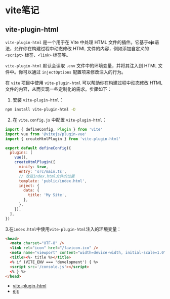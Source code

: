 # vite笔记

## vite-plugin-html

`vite-plugin-html` 是一个用于在 Vite 中处理 HTML 文件的插件。它基于**ejs**语法，允许你在构建过程中动态修改 HTML 文件的内容，例如添加自定义的 `<script>` 标签、`<link>` 标签等。

`vite-plugin-html` 默认会读取 `.env` 文件中的环境变量，并将其注入到 HTML 文件中。你可以通过 `injectOptions` 配置项来修改注入的行为。

在 `vite` 项目中使用 `vite-plugin-html` 可以帮助你在构建过程中动态修改 HTML 文件的内容，从而实现一些定制化的需求。步骤如下：
1. 安装 `vite-plugin-html`：
```bash
npm install vite-plugin-html -D
```
2. 在 `vite.config.js` 中配置 `vite-plugin-html`：
```js
import { defineConfig, Plugin } from 'vite'
import vue from '@vitejs/plugin-vue'
import { createHtmlPlugin } from 'vite-plugin-html'

export default defineConfig({
  plugins: [
    vue(),
    createHtmlPlugin({
      minify: true,
      entry: 'src/main.ts',
      // 改变index.html文件的位置
      template: 'public/index.html',
      inject: {
        data: {
          title: 'My Site',
        },
      },
    }),
  ],
})
```

3.在`index.html`中使用`vite-plugin-html`注入的环境变量：

```html
<head>
  <meta charset="UTF-8" />
  <link rel="icon" href="/favicon.ico" />
  <meta name="viewport" content="width=device-width, initial-scale=1.0" />
  <title><%- title %></title>
  <% if (VITE_ENV === 'development') { %>
  <script src='/console.js'></script>
  <% } %>
</head>
```

- [vite-plugin-html](https://github.com/vbenjs/vite-plugin-html)
- [ejs](https://ejs.co)
